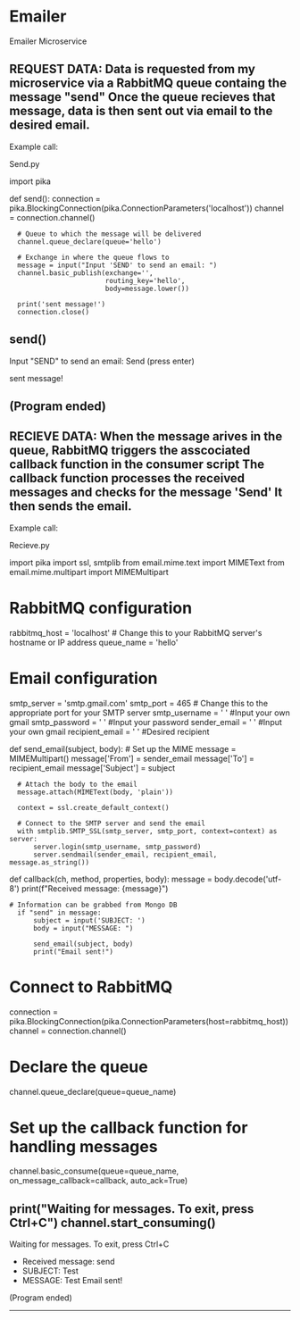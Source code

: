 # Emailer
Emailer Microservice

REQUEST DATA:
Data is requested from my microservice via a RabbitMQ queue containg the message "send"
Once the queue recieves that message, data is then sent out via email to the desired email.
------------------------------------------------------------------------------------------
Example call: 

  Send.py
  
  import pika
  
  
  def send():
      connection = pika.BlockingConnection(pika.ConnectionParameters('localhost'))
      channel = connection.channel()
  
      # Queue to which the message will be delivered
      channel.queue_declare(queue='hello')
  
      # Exchange in where the queue flows to
      message = input("Input 'SEND' to send an email: ")
      channel.basic_publish(exchange='',
                            routing_key='hello',
                            body=message.lower())
  
      print('sent message!')
      connection.close()
  
  
  send()
------------------------------------------------------------------------------------------
Input "SEND" to send an email: Send
(press enter)

sent message!

(Program ended)
------------------------------------------------------------------------------------------
RECIEVE DATA: 
When the message arives in the queue, RabbitMQ triggers the asscociated callback function in the consumer script
The callback function processes the received messages and checks for the message 'Send'
It then sends the email.
------------------------------------------------------------------------------------------
Example call: 

  Recieve.py
  
  import pika
  import ssl, smtplib
  from email.mime.text import MIMEText
  from email.mime.multipart import MIMEMultipart
  
  # RabbitMQ configuration
  rabbitmq_host = 'localhost'  # Change this to your RabbitMQ server's hostname or IP address
  queue_name = 'hello'
  
  # Email configuration
  smtp_server = 'smtp.gmail.com'
  smtp_port = 465  # Change this to the appropriate port for your SMTP server
  smtp_username = ' ' #Input your own gmail
  smtp_password = ' ' #Input your password
  sender_email = ' ' #Input your own gmail
  recipient_email = ' ' #Desired recipient
  
  
  def send_email(subject, body):
      #  Set up the MIME
      message = MIMEMultipart()
      message['From'] = sender_email
      message['To'] = recipient_email
      message['Subject'] = subject
  
      # Attach the body to the email
      message.attach(MIMEText(body, 'plain'))
  
      context = ssl.create_default_context()
  
      # Connect to the SMTP server and send the email
      with smtplib.SMTP_SSL(smtp_server, smtp_port, context=context) as server:
          server.login(smtp_username, smtp_password)
          server.sendmail(sender_email, recipient_email, message.as_string())
  
  
  def callback(ch, method, properties, body):
      message = body.decode('utf-8')
      print(f"Received message: {message}")
  
    # Information can be grabbed from Mongo DB
      if "send" in message:
          subject = input('SUBJECT: ')
          body = input("MESSAGE: ")
  
          send_email(subject, body)
          print("Email sent!")
  
  
  # Connect to RabbitMQ
  connection = pika.BlockingConnection(pika.ConnectionParameters(host=rabbitmq_host))
  channel = connection.channel()
  
  # Declare the queue
  channel.queue_declare(queue=queue_name)
  
  # Set up the callback function for handling messages
  channel.basic_consume(queue=queue_name, on_message_callback=callback, auto_ack=True)
  
  print("Waiting for messages. To exit, press Ctrl+C")
  channel.start_consuming()
------------------------------------------------------------------------------------------

Waiting for messages. To exit, press Ctrl+C
 - Received message: send
 - SUBJECT: Test
 - MESSAGE: Test
Email sent!

(Program ended)

------------------------------------------------------------------------------------------

